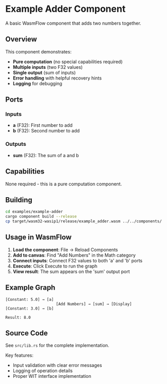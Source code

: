 # Example Adder Component

A basic WasmFlow component that adds two numbers together.

## Overview

This component demonstrates:
- **Pure computation** (no special capabilities required)
- **Multiple inputs** (two F32 values)
- **Single output** (sum of inputs)
- **Error handling** with helpful recovery hints
- **Logging** for debugging

## Ports

### Inputs
- **a** (F32): First number to add
- **b** (F32): Second number to add

### Outputs
- **sum** (F32): The sum of a and b

## Capabilities

None required - this is a pure computation component.

## Building

```bash
cd examples/example-adder
cargo component build --release
cp target/wasm32-wasip1/release/example_adder.wasm ../../components/
```

## Usage in WasmFlow

1. **Load the component**: File → Reload Components
2. **Add to canvas**: Find "Add Numbers" in the Math category
3. **Connect inputs**: Connect F32 values to both 'a' and 'b' ports
4. **Execute**: Click Execute to run the graph
5. **View result**: The sum appears on the 'sum' output port

## Example Graph

```
[Constant: 5.0] → [a]
                      [Add Numbers] → [sum] → [Display]
[Constant: 3.0] → [b]

Result: 8.0
```

## Source Code

See `src/lib.rs` for the complete implementation.

Key features:
- Input validation with clear error messages
- Logging of operation details
- Proper WIT interface implementation
